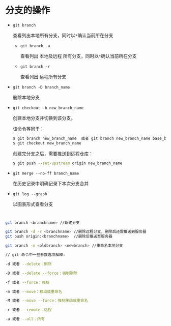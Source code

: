 # 分支的操作

- `git branch`

  查看列出本地所有分支，同时以`*`确认当前所在分支

  - `git branch -a`

    查看列出 本地及远程 所有分支，同时以`*`确认当前所在分支

  - `git branch -r`

    查看列出 远程所有分支

- `git branch -D branch_name`

  删除本地分支

- `git checkout -b new_branch_name `

  创建本地分支并切换到该分支。

  该命令等同于：

  ```sh
  $ git branch new_branch_name  或者 git branch new_branch_name base_branch_name
  $ git checkout new_branch_name 
  ```

  创建完分支之后，需要推送到远程仓库：

  ```sh
  $ git push --set-upstream origin new_branch_name
  ```

- `git merge --no-ff branch_name`

  在历史记录中明确记录下本次分支合并

- `git log --graph`

  以图表形式查看分支



```sh


git branch <branchname> //新建分支

git branch -d -r <branchname> //删除远程分支，删除后还需推送到服务器
git push origin:<branchname>  //删除后推送至服务器

git branch -m <oldbranch> <newbranch> //重命名本地分支

// git 命令中一些参数选项解释:

-d 或者 --delete：删除

-D 或者 --delete --force：强制删除

-f 或者 --force：强制

-m 或者 --move：移动或重命名

-M 或者 --move --force：强制移动或重命名

-r 或者 --remote：远程

-a 或者 --all：所有
```

​	